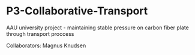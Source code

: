 # P3-Collaborative-Transport
AAU university project - maintaining stable pressure on carbon fiber plate through transport proccess

Collaborators: 
Magnus Knudsen
